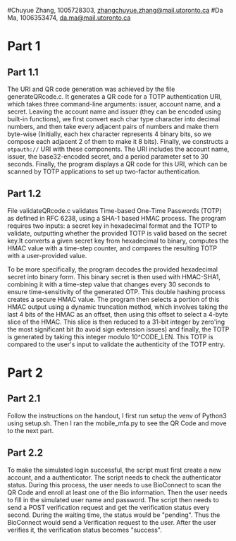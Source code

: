 #Chuyue Zhang, 1005728303, zhangchuyue.zhang@mail.utoronto.ca
#Da Ma, 1006353474, da.ma@mail.utoronto.ca

# Part 1
## Part 1.1
The URI and QR code generation was achieved by the file generateQRcode.c. It generates a QR code for a TOTP authentication URI, which 
takes three command-line arguments: issuer, account name, and a secret. Leaving the account name and issuer (they can be encoded using 
built-in functions), we first convert each char type character into decimal numbers, and then take every adjacent pairs of numbers and 
make them byte-wise (Initially, each hex character represents 4 binary bits, so we compose each adjacent 2 of them to make it 8 bits).
Finally, we constructs a `otpauth://` URI with these components. The URI includes the account name, issuer, the base32-encoded secret, 
and a period parameter set to 30 seconds. Finally, the program displays a QR code for this URI, which can be scanned by TOTP applications 
to set up two-factor authentication.

## Part 1.2
File validateQRcode.c validates Time-based One-Time Passwords (TOTP) as defined in RFC 6238, using a SHA-1 based HMAC process. The program 
requires two inputs: a secret key in hexadecimal format and the TOTP to validate, outputting whether the provided TOTP is valid based on 
the secret key.It converts a given secret key from hexadecimal to binary, computes the HMAC value with a time-step counter, and compares 
the resulting TOTP with a user-provided value.

To be more specifically, the program decodes the provided hexadecimal secret into binary form. This binary secret is then used with HMAC-SHA1, 
combining it with a time-step value that changes every 30 seconds to ensure time-sensitivity of the generated OTP. This double hashing process 
creates a secure HMAC value. The program then selects a portion of this HMAC output using a dynamic truncation method, which involves taking the 
last 4 bits of the HMAC as an offset, then using this offset to select a 4-byte slice of the HMAC. This slice is then reduced to a 31-bit integer 
by zero'ing the most significant bit (to avoid sign extension issues) and finally, the TOTP is generated by taking this integer modulo 10^CODE_LEN. 
This TOTP is compared to the user's input to validate the authenticity of the TOTP entry.

# Part 2
## Part 2.1
Follow the instructions on the handout, I first run setup the venv of Python3 using setup.sh. Then I ran the mobile_mfa.py to see the QR Code and move to the next part.

## Part 2.2
To make the simulated login successful, the script must first create a new account, and a authenticator. The script needs to check the authenticator status.
During this process, the user needs to use BioConnect to scan the QR Code and enroll at least one of the Bio information. Then the user needs to 
fill in the simulated user name and password. The script then needs to send a POST verification request and get the verification status every second. 
During the waiting time, the status would be "pending". Thus the BioConnect would send a Verification request to the user. After the user verifies it, 
the verification status becomes "success".
